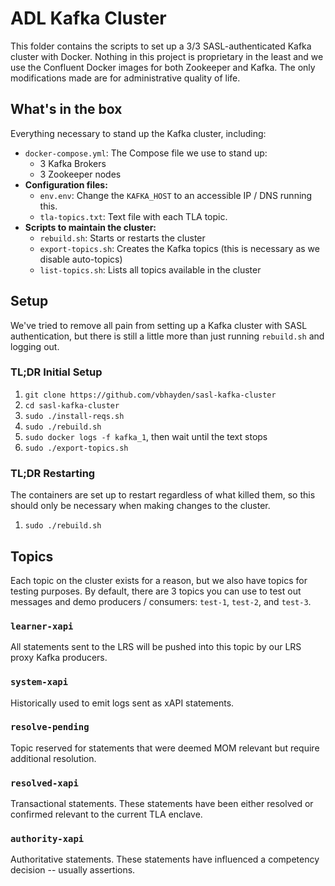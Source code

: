 ADL Kafka Cluster 
==============

This folder contains the scripts to set up a 3/3 SASL-authenticated Kafka cluster with Docker. Nothing in this project is proprietary in the least and we use the Confluent Docker images for both Zookeeper and Kafka.  The only modifications made are for administrative quality of life.

## What's in the box
Everything necessary to stand up the Kafka cluster, including:
- `docker-compose.yml`: The Compose file we use to stand up:
  - 3 Kafka Brokers
  - 3 Zookeeper nodes
- **Configuration files:**
  - `env.env`: Change the `KAFKA_HOST` to an accessible IP / DNS running this.
  - `tla-topics.txt`: Text file with each TLA topic.  
- **Scripts to maintain the cluster:**
  - `rebuild.sh`: Starts or restarts the cluster
  - `export-topics.sh`: Creates the Kafka topics (this is necessary as we disable auto-topics)
  - `list-topics.sh`: Lists all topics available in the cluster

## Setup
We've tried to remove all pain from setting up a Kafka cluster with SASL authentication, but there is still a little more than just running `rebuild.sh` and logging out.

### TL;DR Initial Setup
1. `git clone https://github.com/vbhayden/sasl-kafka-cluster`
1. `cd sasl-kafka-cluster`
1. `sudo ./install-reqs.sh`
1. `sudo ./rebuild.sh`
1. `sudo docker logs -f kafka_1`, then wait until the text stops
1. `sudo ./export-topics.sh`

### TL;DR Restarting
The containers are set up to restart regardless of what killed them, so this should only be necessary when making changes to the cluster.
1. `sudo ./rebuild.sh`

## Topics
Each topic on the cluster exists for a reason, but we also have topics for testing purposes.  By default, there are 3 topics you can use to test out messages and demo producers / consumers: `test-1`, `test-2`, and `test-3`.  

### `learner-xapi`
All statements sent to the LRS will be pushed into this topic by our LRS proxy Kafka producers.  

### `system-xapi`
Historically used to emit logs sent as xAPI statements.

### `resolve-pending`
Topic reserved for statements that were deemed MOM relevant but require additional resolution.

### `resolved-xapi`
Transactional statements.  These statements have been either resolved or confirmed relevant to the current TLA enclave.

### `authority-xapi`
Authoritative statements.  These statements have influenced a competency decision -- usually assertions.